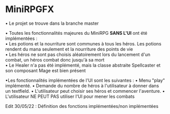 # MiniRPGFX
• Le projet se trouve dans la branche master

• Toutes les fonctionnalités majeures du MiniRPG **SANS L'UI** ont été implémentées : <br>
  • Les potions et la nourriture sont communes à tous les héros. Les potions rendent du mana seulement et la nourriture des points de vie <br>
  • Les héros ne sont pas choisis aléatoirement lors du lancement d'un combat, un héros combat donc jusqu'à sa mort <br>
  • Le Healer n'a pas été implémenté, mais la classe abstraite Spellcaster et son composant Mage est bien présent <br>
 
•Les fonctionnalités implémentées de l'UI sont les suivantes :
  • Menu "play" implémenté.
  • Demande du nombre de héros à l'utilisateur à donner dans un textfield.
  • L'utilisateur peut choisir ses héros et commencer l'aventure.
  • L'utilisateur NE PEUT PAS utiliser l'UI pour mener les combats





Edit 30/05/22 : Définition des fonctions implémentées/non implémentées



